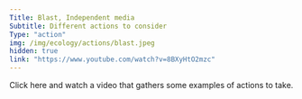 ```yaml
---
Title: Blast, Independent media
Subtitle: Different actions to consider
Type: "action"
img: /img/ecology/actions/blast.jpeg
hidden: true
link: "https://www.youtube.com/watch?v=8BXyHtO2mzc"
---
```


Click here and watch a video that gathers some examples of actions to take.